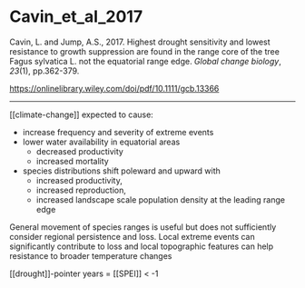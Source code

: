 # Cavin_et_al_2017

Cavin, L. and Jump, A.S., 2017. Highest drought sensitivity and lowest resistance to growth suppression are found in the range core of the tree Fagus sylvatica L. not the equatorial range edge. _Global change biology_, _23_(1), pp.362-379.

https://onlinelibrary.wiley.com/doi/pdf/10.1111/gcb.13366

---

[[climate-change]] expected to cause: 

- increase frequency and severity of extreme events
- lower water availability in equatorial areas
	- decreased productivity 
	- increased mortality
- species distributions shift poleward and upward with
	- increased productivity,
	- increased reproduction,
	- increased landscape scale population density at the leading range edge

General movement of species ranges is useful but does not sufficiently consider regional persistence and loss. Local extreme events can significantly contribute to loss and local topographic features can help resistance to broader temperature changes


[[drought]]-pointer years =  [[SPEI]] < -1